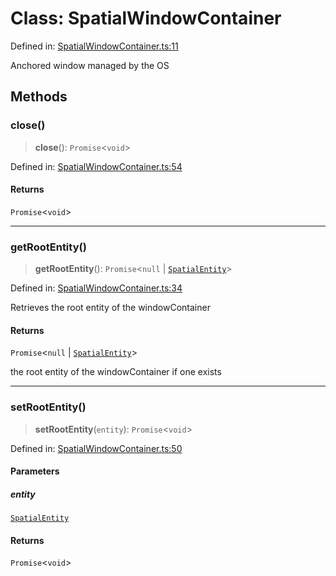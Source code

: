 # Class: SpatialWindowContainer

Defined in: [SpatialWindowContainer.ts:11](https://github.com/webspatial/webspatial-sdk/blob/61c10fdd1eb0797e7a65f18c05fc06e8b1381245/core/src/core/SpatialWindowContainer.ts#L11)

Anchored window managed by the OS

## Methods

### close()

> **close**(): `Promise`\<`void`\>

Defined in: [SpatialWindowContainer.ts:54](https://github.com/webspatial/webspatial-sdk/blob/61c10fdd1eb0797e7a65f18c05fc06e8b1381245/core/src/core/SpatialWindowContainer.ts#L54)

#### Returns

`Promise`\<`void`\>

***

### getRootEntity()

> **getRootEntity**(): `Promise`\<`null` \| [`SpatialEntity`](SpatialEntity.md)\>

Defined in: [SpatialWindowContainer.ts:34](https://github.com/webspatial/webspatial-sdk/blob/61c10fdd1eb0797e7a65f18c05fc06e8b1381245/core/src/core/SpatialWindowContainer.ts#L34)

Retrieves the root entity of the windowContainer

#### Returns

`Promise`\<`null` \| [`SpatialEntity`](SpatialEntity.md)\>

the root entity of the windowContainer if one exists

***

### setRootEntity()

> **setRootEntity**(`entity`): `Promise`\<`void`\>

Defined in: [SpatialWindowContainer.ts:50](https://github.com/webspatial/webspatial-sdk/blob/61c10fdd1eb0797e7a65f18c05fc06e8b1381245/core/src/core/SpatialWindowContainer.ts#L50)

#### Parameters

##### entity

[`SpatialEntity`](SpatialEntity.md)

#### Returns

`Promise`\<`void`\>
